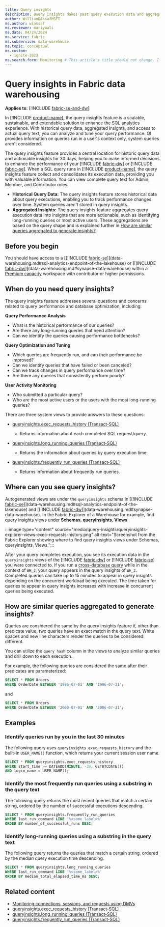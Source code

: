 ```yaml
---
title: Query insights
description: Query insights makes past query execution data and aggregated insights built on top of this data available to you via simple views.
author: WilliamDAssafMSFT
ms.author: wiassaf
ms.reviewer: mariyaali
ms.date: 04/24/2024
ms.service: fabric
ms.subservice: data-warehouse
ms.topic: conceptual
ms.custom:
  - ignite-2023
ms.search.form: Monitoring # This article's title should not change. If so, contact engineering.
---
```


# Query insights in Fabric data warehousing

**Applies to:** [!INCLUDE [fabric-se-and-dw](includes/applies-to-version/fabric-se-and-dw.md)]

In [!INCLUDE [product-name](../includes/product-name.md)], the query insights feature is a scalable, sustainable, and extendable solution to enhance the SQL analytics experience. With historical query data, aggregated insights, and access to actual query text, you can analyze and tune your query performance. QI provides information on queries run in a user's context only, system queries aren't considered.

The query insights feature provides a central location for historic query data and actionable insights for 30 days, helping you to make informed decisions to enhance the performance of your [!INCLUDE [fabric-dw](includes/fabric-dw.md)] or [!INCLUDE [fabric-se](includes/fabric-se.md)]. When a SQL query runs in [!INCLUDE [product-name](../includes/product-name.md)], the query insights feature collect and consolidates its execution data, providing you with valuable information. You can view complete query text for Admin, Member, and Contributor roles.

- **Historical Query Data:** The query insights feature stores historical data about query executions, enabling you to track performance changes over time. System queries aren't stored in query insights.
- **Aggregated Insights:** The query insights feature aggregates query execution data into insights that are more actionable, such as identifying long-running queries or most active users. These aggregations are based on the query shape and is explained further in [How are similar queries aggregated to generate insights?](#how-are-similar-queries-aggregated-to-generate-insights).

## Before you begin

You should have access to a [[!INCLUDE [fabric-se](includes/fabric-se.md)]](data-warehousing.md#sql-analytics-endpoint-of-the-lakehouse) or [[!INCLUDE [fabric-dw](includes/fabric-dw.md)]](data-warehousing.md#synapse-data-warehouse) within a [Premium capacity](/power-bi/enterprise/service-premium-what-is) workspace with contributor or higher permissions.

## When do you need query insights?

The query insights feature addresses several questions and concerns related to query performance and database optimization, including:

**Query Performance Analysis**

- What is the historical performance of our queries?
- Are there any long-running queries that need attention?
- Can we identify the queries causing performance bottlenecks?

**Query Optimization and Tuning**

- Which queries are frequently run, and can their performance be improved?
- Can we identify queries that have failed or been canceled?
- Can we track changes in query performance over time?
- Are there any queries that consistently perform poorly?

**User Activity Monitoring**

- Who submitted a particular query?
- Who are the most active users or the users with the most long-running queries?

There are three system views to provide answers to these questions:

- [queryinsights.exec_requests_history (Transact-SQL)](/sql/relational-databases/system-views/queryinsights-exec-requests-history-transact-sql?view=fabric&preserve-view=true)
  - Returns information about each completed SQL request/query.

- [queryinsights.long_running_queries (Transact-SQL)](/sql/relational-databases/system-views/queryinsights-long-running-queries-transact-sql?view=fabric&preserve-view=true)
  - Returns the information about queries by query execution time.

- [queryinsights.frequently_run_queries (Transact-SQL)](/sql/relational-databases/system-views/queryinsights-frequently-run-queries-transact-sql?view=fabric&preserve-view=true)
  - Returns information about frequently run queries.

## Where can you see query insights?

Autogenerated views are under the `queryinsights` schema in [[!INCLUDE [fabric-se](includes/fabric-se.md)]](data-warehousing.md#sql-analytics-endpoint-of-the-lakehouse) and [[!INCLUDE [fabric-dw](includes/fabric-dw.md)]](data-warehousing.md#synapse-data-warehouse). In the Fabric Explorer of a Warehouse for example, find query insights views under **Schemas**, **queryinsights**, **Views**.

:::image type="content" source="media/query-insights/queryinsights-explorer-views-exec-requests-history.png" alt-text="Screenshot from the Fabric Explorer showing where to find query insights views under Schemas, queryinsights, Views.":::

After your query completes execution, you see its execution data in the `queryinsights` views of the [!INCLUDE [fabric-dw](includes/fabric-dw.md)] or [!INCLUDE [fabric-se](includes/fabric-se.md)] you were connected to. If you run a [cross-database query](tutorial-sql-cross-warehouse-query-editor.md#tutorial-create-cross-warehouse-queries-with-the-sql-query-editor) while in the context of `WH_2`, your query appears in the query insights of `WH_2`. Completed queries can take up to 15 minutes to appear in query insights depending on the concurrent workload being executed. The time taken for queries to appear in query insights increases with increase in concurrent queries being executed.

## How are similar queries aggregated to generate insights?

Queries are considered the same by the query insights feature if, other than predicate value, two queries have an exact match in the query text. White spaces and new line characters render the queries to be considered different.

You can utilize the `query hash` column in the views to analyze similar queries and drill down to each execution.

For example, the following queries are considered the same after their predicates are parameterized:

```sql
SELECT * FROM Orders
WHERE OrderDate BETWEEN '1996-07-01' AND '1996-07-31';
```

and

```sql
SELECT * FROM Orders
WHERE OrderDate BETWEEN '2000-07-01' AND '2006-07-31';
```

## Examples

### Identify queries run by you in the last 30 minutes

The following query uses `queryinsights.exec_requests_history` and the built-in `USER_NAME()` function, which returns your current session user name.

```sql
SELECT * FROM queryinsights.exec_requests_history 
WHERE start_time >= DATEADD(MINUTE, -30, GETUTCDATE())
AND login_name = USER_NAME();
```

### Identify the most frequently run queries using a substring in the query text

The following query returns the most recent queries that match a certain string, ordered by the number of successful executions descending.

``` sql
SELECT * FROM queryinsights.frequently_run_queries
WHERE last_run_command LIKE '%<some_label>%'
ORDER BY number_of_successful_runs DESC;
```

### Identify long-running queries using a substring in the query text

The following query returns the queries that match a certain string, ordered by the median query execution time descending.

```sql
SELECT * FROM queryinsights.long_running_queries
WHERE last_run_command LIKE '%<some_label>%'
ORDER BY median_total_elapsed_time_ms DESC;
```

## Related content

- [Monitoring connections, sessions, and requests using DMVs](monitor-using-dmv.md)
- [queryinsights.exec_requests_history (Transact-SQL)](/sql/relational-databases/system-views/queryinsights-exec-requests-history-transact-sql?view=fabric&preserve-view=true)
- [queryinsights.long_running_queries (Transact-SQL)](/sql/relational-databases/system-views/queryinsights-long-running-queries-transact-sql?view=fabric&preserve-view=true)
- [queryinsights.frequently_run_queries (Transact-SQL)](/sql/relational-databases/system-views/queryinsights-frequently-run-queries-transact-sql?view=fabric&preserve-view=true)
